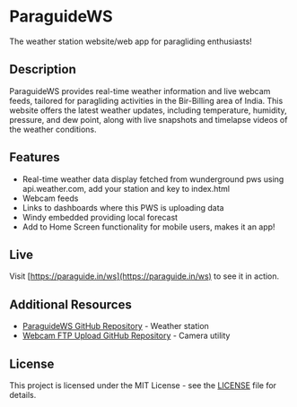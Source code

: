 # ParaguideWS

The weather station website/web app for paragliding enthusiasts!

## Description

ParaguideWS provides real-time weather information and live webcam feeds, tailored for paragliding activities in the Bir-Billing area of India. This website offers the latest weather updates, including temperature, humidity, pressure, and dew point, along with live snapshots and timelapse videos of the weather conditions.

## Features

- Real-time weather data display fetched from wunderground pws using api.weather.com, add your station and key to index.html
- Webcam feeds
- Links to dashboards where this PWS is uploading data
- Windy embedded providing local forecast
- Add to Home Screen functionality for mobile users, makes it an app!

## Live

Visit [https://paraguide.in/ws](https://paraguide.in/ws) to see it in action.

## Additional Resources

- [ParaguideWS GitHub Repository](https://github.com/cyberorg/ParaguideWS) - Weather station
- [Webcam FTP Upload GitHub Repository](https://github.com/cyberorg/webcam-ftp-upload) - Camera utility

## License

This project is licensed under the MIT License - see the [LICENSE](LICENSE) file for details.
